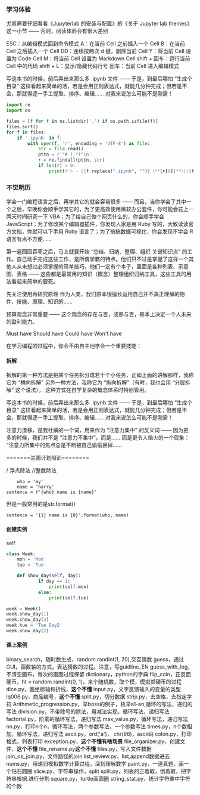 ### 学习体验
尤其需要仔细看看《Jupyterlab 的安装与配置》的《关于 Jupyter lab themes》这一小节 —— 否则，阅读体验会有很大差别

ESC：从编辑模式回到命令模式
A：在当前 Cell 之前插入一个 Cell
B：在当前 Cell 之后插入一个 Cell
DD：连续按两次 d 键，删除当前 Cell
Y：将当前 Cell 设置为 Code Cell
M：将当前 Cell 设置为 Markdown Cell
shift + 回车：运行当前 Cell 中的代码
shift + L：显示/隐藏代码行号
回车：当前 Cell 进入编辑模式

写这本书的时候，前后弄出来那么多 .ipynb 文件 —— 于是，到最后哪怕 “生成个目录” 这样看起来简单的活，若是会用正则表达式，就能几分钟完成；但若是不会，那就得逐一手工提取、排序、编辑…… 对我来说怎么可能不是刚需！

```python
import re
import os

files = [f for f in os.listdir('.') if os.path.isfile(f)]
files.sort()
for f in files:
    if '.ipynb' in f:
        with open(f, 'r', encoding = 'UTF-8') as file:
            str = file.read()
            pttn = r'"# (.*)"\n'
            r = re.findall(pttn, str)
            if len(r) > 0:
                print(f'> - [{f.replace(".ipynb", "")}（**{r[0]}**）]({f})') # 生成 markdown
```


### 不觉明历
学会一门编程语言之后，再学其它的就会容易很多 —— 而且，当你学会了其中一个之后，早晚你会顺手学其它的，为了更高效使用微软办公套件，你可能会花上一两天时间研究一下 VBA；为了给自己做个网页什么的，你会顺手学会 JavaScript；为了修改某个编辑器插件，你发现人家是用 Ruby 写的，大致读读官方文档，你就可以下手用 Ruby 语言了；为了搞搞数据可视化，你会发现不学会 R 语言有点不方便……

第一遍囫囵吞枣之后，马上就要开始 “总结、归纳、整理、组织 关键知识点” 的工作。自己动手完成这些工作，是所谓学霸的特点。他们只不过是掌握了这样一个其他人从未想过必须掌握的简单技巧。他们一定有个本子，里面是各种列表、示意图、表格 —— 这些都是最常用的知识（概念）整理组织归纳工具，这些工具的用法看起来简单的要死。

先关注使用再研究原理
作为人类，我们原本很擅长运用自己并不真正理解的物件、技能、原理、知识的……

预算观念非常重要 —— 这个观念的存在与否，成熟与否，基本上决定一个人未来的盈利能力。

Must have
Should have
Could have
Won't have


在学习编程的过程中，你会不由自主地学会一个重要技能：
#### 拆解
拆解的第一种方法是把某个任务拆分成若干个小任务，正如上面的讲解那样，我称它为 “横向拆解”
另外一种方法，我称它为 “纵向拆解”（有时，我也会用 “分层拆解” 这个说法）。
这种方式在自学复杂的概念体系时特别管用。

写这本书的时候，前后弄出来那么多 .ipynb 文件 —— 于是，到最后哪怕 “生成个目录” 这样看起来简单的活，若是会用正则表达式，就能几分钟完成；但若是不会，那就得逐一手工提取、排序、编辑…… 对我来说怎么可能不是刚需！

注意力漂移，是我杜撰的一个词，用来作为 “注意力集中” 的反义词 —— 因为更多的时候，我们并不是 “注意力不集中”，而是…… 而是更令人恼火的一个现象：
“注意力所集中的焦点总是不断被自己偷偷换掉……

=======兰圃计划培训========

/ 浮点除法
//整数除法

```
	who = 'my'
	name = 'harry'
sentence = f'{who} name is {name}'
```
但是一般常用的是str.format()
```
sentence = '{1} name is {0}'.format(who, name)
```

#### 创建实例
self
```python
class Week:
	mon = 'Mon'
	tue = 'Tue'

	def show_day(self, day):
			if day == 1:
				print(self.mon)
			else:
				print(self.tue)

week = Week()
week.show_day(1)
week.show_day(2)
week.tue = 'Tue Day2'
week.show_day(2)
```


#### 课上案例

binary_search，随时数生成，random.randint(1, 20),交互猜数
guess，通过GUI，画数轴的方式，表达猜数的过程。注意，写guidline_EN
guess_with_log，不清空画布，每次的画图过程保留
dictionary，python的字典
flip_coin，正反面硬币，ht = random.randint(0, 1)，来个随机数，取个模，模拟掷硬币的过程
dice.py，画坐标轴和折线，**这个不懂**
input.py，文字反馈输入的变量的类型
lq006.py，商品编号，**这个不懂**
split.py，切分数据
strip.py，去空格，去指定字符
Arithmetic_progression.py，举boss的例子，枚举a1-an,循环的写法，递归的写法
division.py，不带除号的除法，用减法实现。循环写法，递归写法
factorial.py，阶乘的循环写法，递归写法
max_value.py，循环写法，递归写法
nn.py，打印n个n，循环写法，两个参数写法，一个参数写法
times.py，n个数相加，循环写法，递归写法
ascii.py，ord('a')， chr(98)，ascii码
colon.py，打印格式，列表打印
exception.py，**这个不懂有啥场景**
file_organizer.py，创建文件，**这个不懂**
file_rename.py**这个不懂**
files.py，写入文件数据
join_os_join.py，文件路径的join
list_review.py，list,append数据进去
nums.py，用递归模拟数学计算过程，深刻理解数学
paint.py，一道真题，画一个钻石圆圈
slice.py，字符串操作，split
split.py，列表的正着取，倒着取，把字符串根据.进行分割
square.py，turtle画圆圈
string_stat.py，统计字符串中字符的个数
